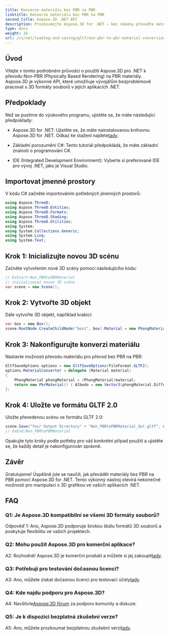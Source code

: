 ```yaml
---
title: Konverze materiálu bez PBR na PBR
linktitle: Konverze materiálu bez PBR na PBR
second_title: Aspose.3D .NET API
description: Prozkoumejte Aspose.3D for .NET – bez námahy převeďte materiály bez PBR na PBR. Komplexní návod a výkonné API.
type: docs
weight: 16
url: /cs/net/loading-and-saving/gltf/non-pbr-to-pbr-material-conversion/
---
```

## Úvod

Vítejte v tomto podrobném průvodci o použití Aspose.3D pro .NET k převodu Non-PBR (Physically Based Rendering) na PBR materiály. Aspose.3D je výkonné API, které umožňuje vývojářům bezproblémově pracovat s 3D formáty souborů v jejich aplikacích .NET.

## Předpoklady

Než se pustíme do výukového programu, ujistěte se, že máte následující předpoklady:

-  Aspose.3D for .NET: Ujistěte se, že máte nainstalovanou knihovnu Aspose.3D for .NET. Odkaz ke stažení najdete[tady](https://releases.aspose.com/3d/net/).

- Základní porozumění C#: Tento tutoriál předpokládá, že máte základní znalosti o programování C#.

- IDE (Integrated Development Environment): Vyberte si preferované IDE pro vývoj .NET, jako je Visual Studio.

## Importovat jmenné prostory

V kódu C# začněte importováním potřebných jmenných prostorů:

```csharp
using Aspose.ThreeD;
using Aspose.ThreeD.Entities;
using Aspose.ThreeD.Formats;
using Aspose.ThreeD.Shading;
using Aspose.ThreeD.Utilities;
using System;
using System.Collections.Generic;
using System.Linq;
using System.Text;
```

## Krok 1: Inicializujte novou 3D scénu

Začněte vytvořením nové 3D scény pomocí následujícího kódu:

```csharp
// ExStart:Non_PBRtoPBRMaterial
// inicializovat novou 3D scénu
var scene = new Scene();
```

## Krok 2: Vytvořte 3D objekt

Dále vytvořte 3D objekt, například krabici:

```csharp
var box = new Box();
scene.RootNode.CreateChildNode("box1", box).Material = new PhongMaterial() { DiffuseColor = new Vector3(1, 0, 1) };
```

## Krok 3: Nakonfigurujte konverzi materiálu

Nastavte možnosti převodu materiálu pro převod bez PBR na PBR:

```csharp
GltfSaveOptions options = new GltfSaveOptions(FileFormat.GLTF2);
options.MaterialConverter = delegate (Material material)
{
    PhongMaterial phongMaterial = (PhongMaterial)material;
    return new PbrMaterial() { Albedo = new Vector3(phongMaterial.DiffuseColor.x, phongMaterial.DiffuseColor.y, phongMaterial.DiffuseColor.z) };
};
```

## Krok 4: Uložte ve formátu GLTF 2.0

Uložte převedenou scénu ve formátu GLTF 2.0:

```csharp
scene.Save("Your Output Directory" + "Non_PBRtoPBRMaterial_Out.gltf", options);
// ExEnd:Non_PBRtoPBRMateriál
```

Opakujte tyto kroky podle potřeby pro váš konkrétní případ použití a ujistěte se, že každý detail je nakonfigurován správně.

## Závěr

Gratulujeme! Úspěšně jste se naučili, jak převádět materiály bez PBR na PBR pomocí Aspose.3D for .NET. Tento výkonný nástroj otevírá nekonečné možnosti pro manipulaci s 3D grafikou ve vašich aplikacích .NET.

## FAQ

### Q1: Je Aspose.3D kompatibilní se všemi 3D formáty souborů?

Odpověď 1: Ano, Aspose.3D podporuje širokou škálu formátů 3D souborů a poskytuje flexibilitu ve vašich projektech.

### Q2: Mohu použít Aspose.3D pro komerční aplikace?

 A2: Rozhodně! Aspose.3D je komerční produkt a můžete si jej zakoupit[tady](https://purchase.aspose.com/buy).

### Q3: Potřebuji pro testování dočasnou licenci?

 A3: Ano, můžete získat dočasnou licenci pro testovací účely[tady](https://purchase.aspose.com/temporary-license/).

### Q4: Kde najdu podporu pro Aspose.3D?

 A4: Navštivte[Aspose.3D fórum](https://forum.aspose.com/c/3d/18) za podporu komunity a diskuze.

### Q5: Je k dispozici bezplatná zkušební verze?

 A5: Ano, můžete prozkoumat bezplatnou zkušební verzi[tady](https://releases.aspose.com/).